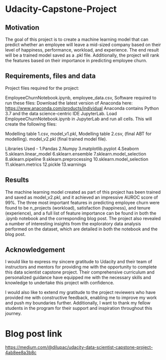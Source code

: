 # Udacity-Capstone-Project
## Motivation
The goal of this project is to create a machine learning model that can predict whether an employee will leave a mid-sized company based on their level of happiness, performance, workload, and experience. The end result will be a trained model saved as a .pkl file. Additionally, the project will rank the features based on their importance in predicting employee churn.
## Requirements, files and data
Project files required for the project:

EmployeeChurnNotebook.ipynb,
employee_data.csv,
Software required to run these files:
Download the latest version of Anaconda here: https://www.anaconda.com/products/individual
Anaconda contains Python 3.7 and the data science-centric IDE JupyterLab.
Load EmployeeChurnNotebook.ipynb in JupyterLab and run all cells.
This will create the following files:

Modelling table 1.csv,
model_v1.pkl,
Modelling table 2.csv, (final ABT for modelling).
model_v2.pkl (final trained model file).

Libraries Used - 
1.Pandas
2.Numpy
3.matplotlib.pyplot
4.Seaborn
5.sklearn.linear_model
6.sklearn.ensemble
7.sklearn.model_selection
8.sklearn.pipeline
9.sklearn.preprocessing
10.sklearn.model_selection
11.sklearn.metrics
12.pickle
13.warnings



## Results
The machine learning model created as part of this project has been trained and saved as model_v2.pkl, and it achieved an impressive AUROC score of 99%. The three most important features in predicting employee churn were found to be n_projects (workload), satisfaction (happiness), and tenure (experience), and a full list of feature importance can be found in both the .ipynb notebook and the corresponding blog post. The project also revealed a number of interesting insights from the exploratory data analysis performed on the dataset, which are detailed in both the notebook and the blog post.
## Acknowledgement
I would like to express my sincere gratitude to Udacity and their team of instructors and mentors for providing me with the opportunity to complete this data scientist capstone project. Their comprehensive curriculum and personalized guidance have equipped me with the necessary skills and knowledge to undertake this project with confidence.

I would also like to extend my gratitude to the project reviewers who have provided me with constructive feedback, enabling me to improve my work and push my boundaries further. Additionally, I want to thank my fellow students in the program for their support and inspiration throughout this journey.






# Blog post link
https://medium.com/@dilupac/udacity-data-scientist-capstone-project-4ab8ee8a3b8c 

